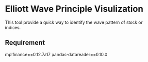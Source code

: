 # Elliott Wave Principle Visulization

This tool provide a quick way to identify the wave pattern of stock or indices.

## Requirement
mplfinance==0.12.7a17
pandas-datareader==0.10.0
